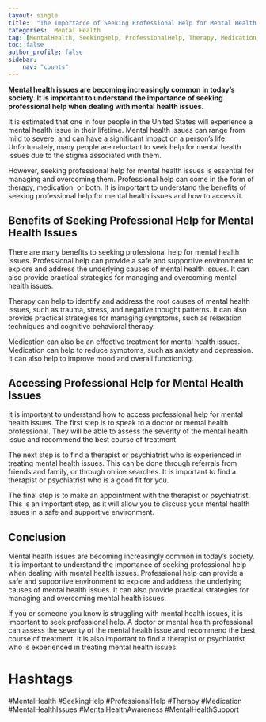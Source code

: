 ```yaml
---
layout: single
title:  "The Importance of Seeking Professional Help for Mental Health Issues"
categories:  Mental Health
tag: [MentalHealth, SeekingHelp, ProfessionalHelp, Therapy, Medication, MentalHealthIssues, MentalHealthAwareness, MentalHealthSupport, ]
toc: false
author_profile: false
sidebar:
    nav: "counts"
---
```

    
**Mental health issues are becoming increasingly common in today’s society. It is important to understand the importance of seeking professional help when dealing with mental health issues.**

It is estimated that one in four people in the United States will experience a mental health issue in their lifetime. Mental health issues can range from mild to severe, and can have a significant impact on a person’s life. Unfortunately, many people are reluctant to seek help for mental health issues due to the stigma associated with them.

However, seeking professional help for mental health issues is essential for managing and overcoming them. Professional help can come in the form of therapy, medication, or both. It is important to understand the benefits of seeking professional help for mental health issues and how to access it.

## Benefits of Seeking Professional Help for Mental Health Issues

There are many benefits to seeking professional help for mental health issues. Professional help can provide a safe and supportive environment to explore and address the underlying causes of mental health issues. It can also provide practical strategies for managing and overcoming mental health issues.

Therapy can help to identify and address the root causes of mental health issues, such as trauma, stress, and negative thought patterns. It can also provide practical strategies for managing symptoms, such as relaxation techniques and cognitive behavioral therapy.

Medication can also be an effective treatment for mental health issues. Medication can help to reduce symptoms, such as anxiety and depression. It can also help to improve mood and overall functioning.

## Accessing Professional Help for Mental Health Issues

It is important to understand how to access professional help for mental health issues. The first step is to speak to a doctor or mental health professional. They will be able to assess the severity of the mental health issue and recommend the best course of treatment.

The next step is to find a therapist or psychiatrist who is experienced in treating mental health issues. This can be done through referrals from friends and family, or through online searches. It is important to find a therapist or psychiatrist who is a good fit for you.

The final step is to make an appointment with the therapist or psychiatrist. This is an important step, as it will allow you to discuss your mental health issues in a safe and supportive environment.

## Conclusion

Mental health issues are becoming increasingly common in today’s society. It is important to understand the importance of seeking professional help when dealing with mental health issues. Professional help can provide a safe and supportive environment to explore and address the underlying causes of mental health issues. It can also provide practical strategies for managing and overcoming mental health issues.

If you or someone you know is struggling with mental health issues, it is important to seek professional help. A doctor or mental health professional can assess the severity of the mental health issue and recommend the best course of treatment. It is also important to find a therapist or psychiatrist who is experienced in treating mental health issues.

# Hashtags

#MentalHealth #SeekingHelp #ProfessionalHelp #Therapy #Medication #MentalHealthIssues #MentalHealthAwareness #MentalHealthSupport